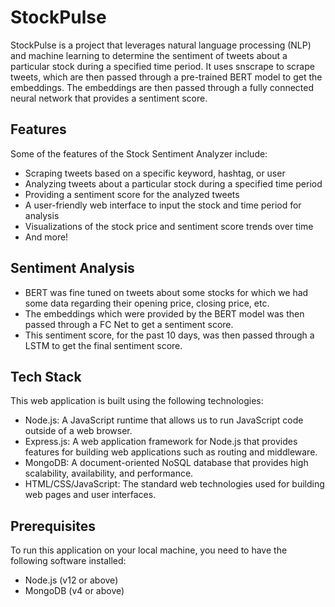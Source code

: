 # StockPulse

StockPulse is a project that leverages natural language processing (NLP) and machine learning to determine the sentiment of tweets about a particular stock during a specified time period. It uses snscrape to scrape tweets, which are then passed through a pre-trained BERT model to get the embeddings. The embeddings are then passed through a fully connected neural network that provides a sentiment score.

## Features

Some of the features of the Stock Sentiment Analyzer include:

- Scraping tweets based on a specific keyword, hashtag, or user
- Analyzing tweets about a particular stock during a specified time period
- Providing a sentiment score for the analyzed tweets
- A user-friendly web interface to input the stock and time period for analysis
- Visualizations of the stock price and sentiment score trends over time
- And more!

## Sentiment Analysis

- BERT was fine tuned on tweets about some stocks for which we had some data regarding their opening price, closing price, etc.
- The embeddings which were provided by the BERT model was then passed through a FC Net to get a sentiment score.
- This sentiment score, for the past 10 days, was then passed through a LSTM to get the final sentiment score.

## Tech Stack

This web application is built using the following technologies:
- Node.js: A JavaScript runtime that allows us to run JavaScript code outside of a web browser.
- Express.js: A web application framework for Node.js that provides features for building web applications such as routing and middleware.
- MongoDB: A document-oriented NoSQL database that provides high scalability, availability, and performance.
- HTML/CSS/JavaScript: The standard web technologies used for building web pages and user interfaces.

## Prerequisites

To run this application on your local machine, you need to have the following software installed:
- Node.js (v12 or above)
- MongoDB (v4 or above)

